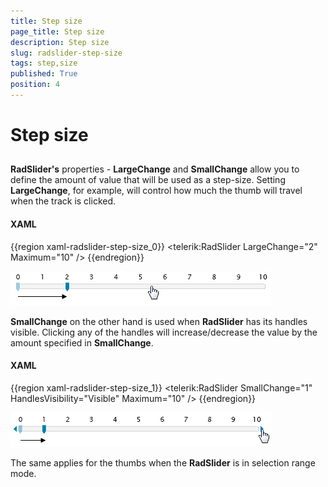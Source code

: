 ```yaml
---
title: Step size
page_title: Step size
description: Step size
slug: radslider-step-size
tags: step,size
published: True
position: 4
---
```


# Step size



## 

__RadSlider's__ properties - __LargeChange__ and __SmallChange__ allow you to define the amount of value that will be used as a step-size. Setting __LargeChange__, for example, will control how much the thumb will travel when the track is clicked.

#### __XAML__

{{region xaml-radslider-step-size_0}}
	<telerik:RadSlider LargeChange="2" Maximum="10" />
{{endregion}}

![](images/largeChange.png)

__SmallChange__ on the other hand is used when __RadSlider__ has its handles visible. Clicking any of the handles will increase/decrease the value by the amount specified in __SmallChange__.

#### __XAML__

{{region xaml-radslider-step-size_1}}
	<telerik:RadSlider SmallChange="1" HandlesVisibility="Visible" Maximum="10" />
{{endregion}}

![](images/smallChange.png)

The same applies for the thumbs when the __RadSlider__ is in selection range mode.
        
